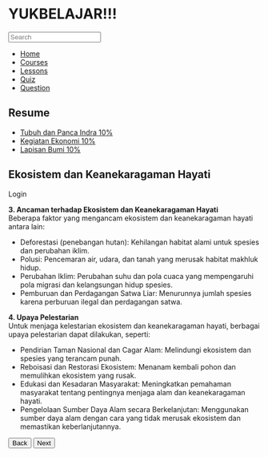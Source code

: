 <html lang="en">
<head>
    <meta charset="UTF-8">
    <meta name="viewport" content="width=device-width, initial-scale=1.0">
    <title>YUKBELAJAR!!!</title>
    <script src="https://cdn.tailwindcss.com"></script>
    <link rel="stylesheet" href="https://cdnjs.cloudflare.com/ajax/libs/font-awesome/5.15.3/css/all.min.css">
</head>
<body class="bg-gray-100">
    <div class="flex">
        <!-- Sidebar -->
        <div class="w-1/4 bg-white h-screen p-4">
            <h1 class="text-xl font-bold mb-4">YUKBELAJAR!!!</h1>
            <div class="relative mb-4">
                <input type="text" class="w-full p-2 border rounded" placeholder="Search">
                <i class="fas fa-search absolute right-3 top-3 text-gray-400"></i>
            </div>
            <nav class="mb-4">
                <ul>
                    <li class="mb-2"><a href="#" class="text-blue-500">Home</a></li>
                    <li class="mb-2"><a href="#" class="text-blue-500 font-bold">Courses</a></li>
                    <li class="mb-2"><a href="#" class="text-blue-500">Lessons</a></li>
                    <li class="mb-2"><a href="#" class="text-blue-500">Quiz</a></li>
                    <li class="mb-2"><a href="#" class="text-blue-500">Question</a></li>
                </ul>
            </nav>
            <div>
                <h2 class="font-bold mb-2">Resume</h2>
                <ul>
                    <li class="mb-2">
                        <a href="#" class="flex justify-between">
                            <span>Tubuh dan Panca Indra</span>
                            <span>10%</span>
                        </a>
                    </li>
                    <li class="mb-2">
                        <a href="#" class="flex justify-between">
                            <span>Kegiatan Ekonomi</span>
                            <span>10%</span>
                        </a>
                    </li>
                    <li class="mb-2">
                        <a href="#" class="flex justify-between">
                            <span>Lapisan Bumi</span>
                            <span>10%</span>
                        </a>
                    </li>
                </ul>
            </div>
        </div>
        <!-- Main Content -->
        <div class="w-3/4 p-6">
            <div class="flex justify-between items-center mb-4">
                <h2 class="text-2xl font-bold">Ekosistem dan Keanekaragaman Hayati</h2>
                <div class="flex items-center space-x-4">
                    <i class="fas fa-bell text-gray-500"></i>
                    <i class="fas fa-cog text-gray-500"></i>
                    <i class="fas fa-user-circle text-gray-500"></i>
                    <span>Login</span>
                </div>
            </div>
            <div class="bg-teal-100 p-4 rounded-lg">
                <p class="mb-4">
                    <strong>3. Ancaman terhadap Ekosistem dan Keanekaragaman Hayati</strong><br>
                    Beberapa faktor yang mengancam ekosistem dan keanekaragaman hayati antara lain:
                </p>
                <ul class="list-disc list-inside mb-4">
                    <li>Deforestasi (penebangan hutan): Kehilangan habitat alami untuk spesies dan perubahan iklim.</li>
                    <li>Polusi: Pencemaran air, udara, dan tanah yang merusak habitat makhluk hidup.</li>
                    <li>Perubahan Iklim: Perubahan suhu dan pola cuaca yang mempengaruhi pola migrasi dan kelangsungan hidup spesies.</li>
                    <li>Pemburuan dan Perdagangan Satwa Liar: Menurunnya jumlah spesies karena perburuan ilegal dan perdagangan satwa.</li>
                </ul>
                <p class="mb-4">
                    <strong>4. Upaya Pelestarian</strong><br>
                    Untuk menjaga kelestarian ekosistem dan keanekaragaman hayati, berbagai upaya pelestarian dapat dilakukan, seperti:
                </p>
                <ul class="list-disc list-inside mb-4">
                    <li>Pendirian Taman Nasional dan Cagar Alam: Melindungi ekosistem dan spesies yang terancam punah.</li>
                    <li>Reboisasi dan Restorasi Ekosistem: Menanam kembali pohon dan memulihkan ekosistem yang rusak.</li>
                    <li>Edukasi dan Kesadaran Masyarakat: Meningkatkan pemahaman masyarakat tentang pentingnya menjaga alam dan keanekaragaman hayati.</li>
                    <li>Pengelolaan Sumber Daya Alam secara Berkelanjutan: Menggunakan sumber daya alam dengan cara yang tidak merusak ekosistem dan memastikan keberlanjutannya.</li>
                </ul>
                <div class="flex justify-between">
                    <button class="bg-blue-500 text-white px-4 py-2 rounded">Back</button>
                    <button class="bg-purple-500 text-white px-4 py-2 rounded">Next</button>
                </div>
            </div>
        </div>
    </div>
</body>
</html>
